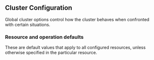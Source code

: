 ## Cluster Configuration

Global cluster options control how the cluster behaves when confronted
with certain situations.

### Resource and operation defaults

These are default values that apply to all configured resources,
unless otherwise specified in the particular resource.
